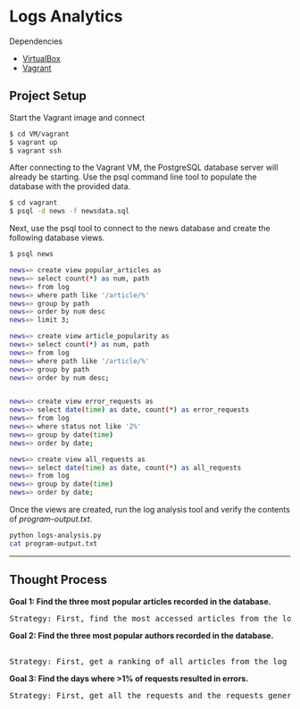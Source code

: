 Logs Analytics
=============
Dependencies
+ [VirtualBox](https://www.virtualbox.org/wiki/Download_Old_Builds_5_1)
+ [Vagrant](https://www.vagrantup.com/downloads.html)


## Project Setup
Start the Vagrant image and connect
```sh
$ cd VM/vagrant
$ vagrant up
$ vagrant ssh
```
After connecting to the Vagrant VM, the PostgreSQL database server will already be starting. Use the psql command line tool to populate the database with the provided data.
```sh
$ cd vagrant
$ psql -d news -f newsdata.sql
```
Next, use the psql tool to connect to the news database and create the following database views.
```sh
$ psql news

news=> create view popular_articles as
news=> select count(*) as num, path
news=> from log
news=> where path like '/article/%'
news=> group by path
news=> order by num desc
news=> limit 3;

news=> create view article_popularity as
news=> select count(*) as num, path
news=> from log
news=> where path like '/article/%'
news=> group by path
news=> order by num desc;


news=> create view error_requests as
news=> select date(time) as date, count(*) as error_requests
news=> from log
news=> where status not like '2%'
news=> group by date(time)
news=> order by date;

news=> create view all_requests as
news=> select date(time) as date, count(*) as all_requests
news=> from log
news=> group by date(time)
news=> order by date;
```

Once the views are created, run the log analysis tool and verify the contents of *program-output.txt*.
```sh
python logs-analysis.py
cat program-output.txt
```
---
## Thought Process
**Goal 1: Find the three most popular articles recorded in the database.**
<pre>
Strategy: First, find the most accessed articles from the log table using the generated popular_articles view. Second, find the article title from the articles table. Finally, construct a well-formatted output to populate *program-output.txt*.
</pre>

**Goal 2: Find the three most popular authors recorded in the database.**
<pre>

Strategy: First, get a ranking of all articles from the log table using the generated article_popularity view. Second, find each articles author id from the articles table by comparing the path and slug. Third, add up each author's total from their id. Finally, construct a well-formatted output to populate *program-output.txt*.
</pre>

**Goal 3: Find the days where >1% of requests resulted in errors.**
<pre>
Strategy: First, get all the requests and the requests generating a non-200 HTTP code each day using the all_requests and error_requests views. Second, calculate the error percentage for the whole day and return the days where the percentage is over 1%. Finally, construct a well-formatted output to populate *program-output.txt*.
</pre>